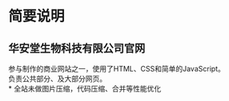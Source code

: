 
简要说明
========================
华安堂生物科技有限公司官网
----------------------------
参与制作的商业网站之一，使用了HTML、CSS和简单的JavaScript。<br>
负责公共部分、及大部分网页。<br>
    * 全站未做图片压缩，代码压缩、合并等性能优化<br>

